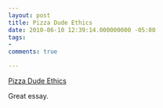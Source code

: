 ```yaml
---
layout: post
title: Pizza Dude Ethics
date: 2010-06-10 12:39:14.000000000 -05:00
tags:
- 
comments: true

---
```

<p><a href="http://thisibelieve.org/essay/23/">Pizza Dude Ethics</a>
<div class="link_description">
<p>Great essay.</p>
</div>
